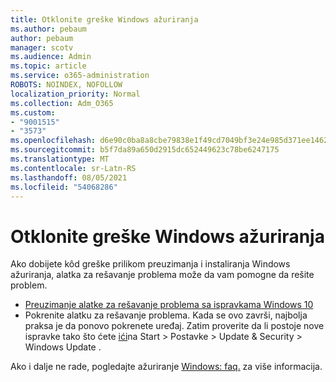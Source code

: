```yaml
---
title: Otklonite greške Windows ažuriranja
ms.author: pebaum
author: pebaum
manager: scotv
ms.audience: Admin
ms.topic: article
ms.service: o365-administration
ROBOTS: NOINDEX, NOFOLLOW
localization_priority: Normal
ms.collection: Adm_O365
ms.custom:
- "9001515"
- "3573"
ms.openlocfilehash: d6e90c0ba8a8cbe79838e1f49cd7049bf3e24e985d371ee1462d50e47834cdac
ms.sourcegitcommit: b5f7da89a650d2915dc652449623c78be6247175
ms.translationtype: MT
ms.contentlocale: sr-Latn-RS
ms.lasthandoff: 08/05/2021
ms.locfileid: "54068286"
---
```

# <a name="fix-windows-update-errors"></a>Otklonite greške Windows ažuriranja

Ako dobijete kôd greške prilikom preuzimanja i  instaliranja Windows ažuriranja, alatka za rešavanje problema može da vam pomogne da rešite problem.

- [Preuzimanje alatke za rešavanje problema sa ispravkama Windows 10](https://support.microsoft.com/help/4027322/windows-update-troubleshooter)
- Pokrenite alatku za rešavanje problema. Kada se ovo završi, najbolja praksa je da ponovo pokrenete uređaj. Zatim proverite da li postoje nove ispravke tako što ćete [ići](ms-settings:windowsupdate)na Start > Postavke > Update & Security > Windows Update .

Ako i dalje ne rade, pogledajte ažuriranje [Windows: faq.](https://support.microsoft.com/help/12373/windows-update-faq) za više informacija.
